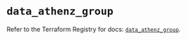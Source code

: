 # `data_athenz_group`

Refer to the Terraform Registry for docs: [`data_athenz_group`](https://registry.terraform.io/providers/athenz/athenz/1.0.49/docs/data-sources/group).
